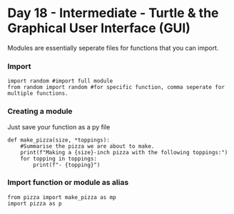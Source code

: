 # Day 18 - Intermediate - Turtle & the Graphical User Interface (GUI)

Modules are essentially seperate files for functions that you can import.

### Import

    import random #import full module
    from random import random #for specific function, comma seperate for multiple functions.


### Creating a module

Just save your function as a py file

    def make_pizza(size, *toppings):
        #Summarise the pizza we are about to make.
        print(f"Making a {size}-inch pizza with the following toppings:")
        for topping in toppings:
            print(f"- {topping}")

### Import function or module as alias

    from pizza import make_pizza as mp
    import pizza as p